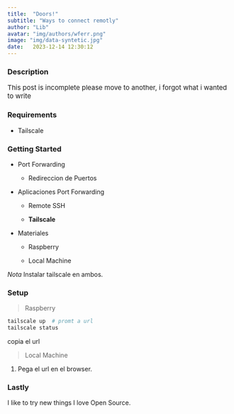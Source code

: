 ```yaml
---
title:  "Doors!"
subtitle: "Ways to connect remotly"
author: "Lib"
avatar: "img/authors/wferr.png"
image: "img/data-syntetic.jpg"
date:   2023-12-14 12:30:12
---
```


### Description
<p style="font-size: 15px;">This post is incomplete please move to another, i forgot what i wanted to write</p>

### Requirements

- Tailscale

### Getting Started 

- Port Forwarding 

  - Redireccion de Puertos 

- Aplicaciones Port Forwarding
 
  - Remote SSH
  
  - **Tailscale**

- Materiales

  - Raspberry
  
  - Local Machine

*Nota* Instalar tailscale en ambos. 

### Setup


>Raspberry

```bash
tailscale up  # promt a url
tailscale status
```
copia el url

>Local Machine

1. Pega el url en el browser.

### Lastly

I like to try new things
I love Open Source.


